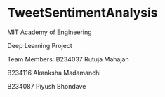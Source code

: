 # TweetSentimentAnalysis

MIT Academy of Engineering

Deep Learning Project

Team Members:
B234037 Rutuja Mahajan


B234116 Akanksha Madamanchi


B234087 Piyush Bhondave
